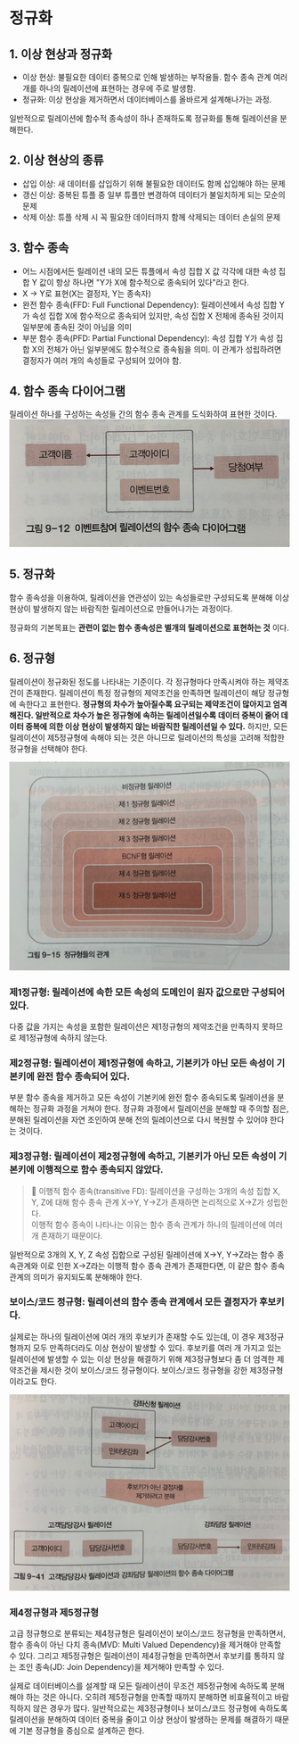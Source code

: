 # 정규화
## 1. 이상 현상과 정규화
- 이상 현상: 불필요한 데이터 중복으로 인해 발생하는 부작용들. 함수 종속 관계 여러 개를 하나의 릴레이션에 표현하는 경우에 주로 발생함.
- 정규화: 이상 현상을 제거하면서 데이터베이스를 올바르게 설계해나가는 과정.     

일반적으로 릴레이션에 함수적 종속성이 하나 존재하도록 정규화를 통해 릴레이션을 분해한다.

## 2. 이상 현상의 종류
- 삽입 이상: 새 데이터를 삽입하기 위해 불필요한 데이터도 함께 삽입해야 하는 문제
- 갱신 이상: 중복된 튜플 중 일부 튜플만 변경하여 데이터가 불일치하게 되는 모순의 문제
- 삭제 이상: 튜플 삭제 시 꼭 필요한 데이터까지 함께 삭제되는 데이터 손실의 문제

## 3. 함수 종속
- 어느 시점에서든 릴레이션 내의 모든 튜플에서 속성 집합 X 값 각각에 대한 속성 집합 Y 값이 항상 하나면 "Y가 X에 함수적으로 종속되어 있다"라고 한다.
- X -> Y로 표현(X는 결정자, Y는 종속자)
- 완전 함수 종속(FFD: Full Functional Dependency): 릴레이션에서 속성 집합 Y가 속성 집합 X에 함수적으로 종속되어 있지만, 속성 집합 X 전체에 종속된 것이지 일부분에 종속된 것이 아님을 의미
- 부분 함수 종속(PFD: Partial Functional Dependency): 속성 집합 Y가 속성 집합 X의 전체가 아닌 일부분에도 함수적으로 종속됨을 의미. 이 관계가 성립하려면 결정자가 여러 개의 속성들로 구성되어 있어야 함.

## 4. 함수 종속 다이어그램
릴레이션 하나를 구성하는 속성들 간의 함수 종속 관계를 도식화하여 표현한 것이다.
<img src="./images/func_dependency.jpg">

## 5. 정규화
함수 종속성을 이용하여, 릴레이션을 연관성이 있는 속성들로만 구성되도록 분해해 이상 현상이 발생하지 않는 바람직한 릴레이션으로 만들어나가는 과정이다.

정규화의 기본목표는 __관련이 없는 함수 종속성은 별개의 릴레이션으로 표현하는 것__ 이다. 

## 6. 정규형
릴레이션이 정규화된 정도를 나타내는 기준이다. 각 정규형마다 만족시켜야 하는 제약조건이 존재한다. 릴레이션이 특정 정규형의 제약조건을 만족하면 릴레이션이 해당 정규형에 속한다고 표현한다. __정규형의 차수가 높아질수록 요구되는 제약조건이 많아지고 엄격해진다. 일반적으로 차수가 높은 정규형에 속하는 릴레이션일수록 데이터 중복이 줄어 데이터 중복에 의한 이상 현상이 발생하지 않는 바람직한 릴레이션일 수 있다.__ 하지만, 모든 릴레이션이 제5정규형에 속해야 되는 것은 아니므로 릴레이션의 특성을 고려해 적합한 정규형을 선택해야 한다.

<img src="./images/정규형.jpg">

### 제1정규형: 릴레이션에 속한 모든 속성의 도메인이 원자 값으로만 구성되어 있다.
다중 값을 가지는 속성을 포함한 릴레이션은 제1정규형의 제약조건을 만족하지 못하므로 제1정규형에 속하지 않는다.

### 제2정규형: 릴레이션이 제1정규형에 속하고, 기본키가 아닌 모든 속성이 기본키에 완전 함수 종속되어 있다.
부분 함수 종속을 제거하고 모든 속성이 기본키에 완전 함수 종속되도록 릴레이션을 분해하는 정규화 과정을 거쳐야 한다. 정규화 과정에서 릴레이션을 분해할 때 주의할 점은, 분해된 릴레이션을 자연 조인하여 분해 전의 릴레이션으로 다시 복원할 수 있어야 한다는 것이다.

### 제3정규형: 릴레이션이 제2정규형에 속하고, 기본키가 아닌 모든 속성이 기본키에 이행적으로 함수 종속되지 않았다.
> 📌 이행적 함수 종속(transitive FD): 릴레이션을 구성하는 3개의 속성 집합 X, Y, Z에 대해 함수 종속 관계 X->Y, Y->Z가 존재하면 논리적으로 X->Z가 성립한다.     
> 이행적 함수 종속이 나타나는 이유는 함수 종속 관계가 하나의 릴레이션에 여러 개 존재하기 때문이다.

일반적으로 3개의 X, Y, Z 속성 집합으로 구성된 릴레이션에 X->Y, Y->Z라는 함수 종속관계와 이로 인한 X->Z라는 이행적 함수 종속 관계가 존재한다면, 이 같은 함수 종속 관계의 의미가 유지되도록 분해해야 한다.

### 보이스/코드 정규형: 릴레이션의 함수 종속 관계에서 모든 결정자가 후보키다.
실제로는 하나의 릴레이션에 여러 개의 후보키가 존재할 수도 있는데, 이 경우 제3정규형까지 모두 만족하더라도 이상 현상이 발생할 수 있다. 후보키를 여러 개 가지고 있는 릴레이션에 발생할 수 있는 이상 현상을 해결하기 위해 제3정규형보다 좀 더 엄격한 제약조건을 제시한 것이 보이스/코드 정규형이다. 보이스/코드 정규형을 강한 제3정규형이라고도 한다.

<img src="./images/BCNF.jpg">

### 제4정규형과 제5정규형
고급 정규형으로 분류되는 제4정규형은 릴레이션이 보이스/코드 정규형을 만족하면서, 함수 종속이 아닌 다치 종속(MVD: Multi Valued Dependency)을 제거해야 만족할 수 있다. 그리고 제5정규형은 릴레이션이 제4정규형을 만족하면서 후보키를 통하지 않는 조인 종속(JD: Join Dependency)을 제거해야 만족할 수 있다.

실제로 데이터베이스를 설계할 때 모든 릴레이션이 무조건 제5정규형에 속하도록 분해해야 하는 것은 아니다. 오히려 제5정규형을 만족할 때까지 분해하면 비효율적이고 바람직하지 않은 경우가 많다. 일반적으로는 제3정규형이나 보이스/코드 정규형에 속하도록 릴레이션을 분해하여 데이터 중복을 줄이고 이상 현상이 발생하는 문제를 해결하기 때문에 기본 정규형을 중심으로 설계하곤 한다.